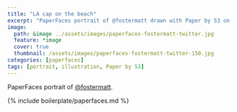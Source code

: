 ```yaml
---
title: "LA cap on the beach"
excerpt: "PaperFaces portrait of @fostermatt drawn with Paper by 53 on an iPad."
image: 
  path: &image ../assets/images/paperfaces-fostermatt-twitter.jpg 
  feature: *image
  cover: true
  thumbnail: /assets/images/paperfaces-fostermatt-twitter-150.jpg
categories: [paperfaces]
tags: [portrait, illustration, Paper by 53]
---
```


PaperFaces portrait of [@fostermatt](https://twitter.com/fostermatt).

{% include boilerplate/paperfaces.md %}

